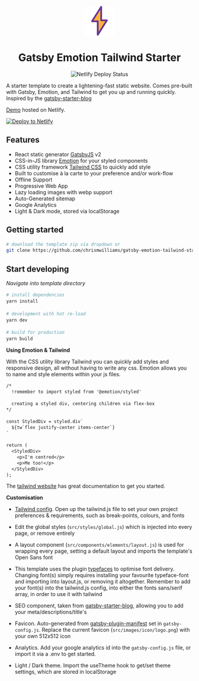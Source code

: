 <p align="center">
  <a href="https://www.gatsbyjs.org">
    <img alt="Gatsby" src="./src/images/icon/logo.png" width="80" />
  </a>
</p>
<h1 align="center">
  Gatsby Emotion Tailwind Starter
</h1>

<p align="center">
  <img src="https://api.netlify.com/api/v1/badges/55304957-dc11-4f85-9975-157021aa405a/deploy-status" alt="Netlify Deploy Status">
</p>

A starter template to create a lightening-fast static website. Comes pre-built with Gatsby, Emotion, and Tailwind to get you up and running quickly. Inspired by the [gatsby-starter-blog](https://github.com/gatsbyjs/gatsby-starter-blog)

[Demo](https://gatsby-emotion-tailwind-starter.netlify.com) hosted on Netlify.

[![Deploy to Netlify](https://www.netlify.com/img/deploy/button.svg)](https://app.netlify.com/start/deploy?repository=https://github.com/chrismwilliams/gatsby-emotion-tailwind-starter)

## Features

- React static generator [GatsbyJS](https://www.gatsbyjs.org/) v2
- CSS-in-JS library [Emotion](https://emotion.sh/) for your styled components
- CSS utility framework [Tailwind CSS](https://tailwindcss.com/docs/what-is-tailwind/) to quickly add style
- Built to customise à la carte to your preference and/or work-flow
- Offline Support
- Progressive Web App
- Lazy loading images with webp support
- Auto-Generated sitemap
- Google Analytics
- Light & Dark mode, stored via localStorage

## Getting started

```sh
# download the template zip via dropdown or
git clone https://github.com/chrismwilliams/gatsby-emotion-tailwind-starter.git
```

## Start developing

_Navigate into template directory_

```sh
# install dependencies
yarn install

# development with hot re-load
yarn dev

# build for production
yarn build
```

**Using Emotion & Tailwind**

With the CSS utility library Tailwind you can quickly add styles and responsive design, all without having to write any css. Emotion allows you to name and style elements within your js files.

```JSX
/*
  !remember to import styled from '@emotion/styled'

  creating a styled div, centering children via flex-box
*/

const StyledDiv = styled.div`
  ${tw`flex justify-center items-center`}
`

return (
  <StyledDiv>
    <p>I'm centred</p>
    <p>Me too!</p>
  </StyledDiv>
);
```

The [tailwind website](https://tailwindcss.com/docs/what-is-tailwind/) has great documentation to get you started.

**Customisation**

- [Tailwind config](https://tailwindcss.com/docs/configuration). Open up the tailwind.js file to set your own project preferences & requirements, such as break-points, colours, and fonts

- Edit the global styles (`src/styles/global.js`) which is injected into every page, or remove entirely

- A layout component (`src/components/elements/layout.js`) is used for wrapping every page, setting a default layout and imports the template's Open Sans font

- This template uses the plugin [typefaces](https://github.com/KyleAMathews/typefaces/blob/master/README.md) to optimise font delivery. Changing font(s) simply requires installing your favourite typeface-font and importing into layout.js, or removing it altogether. Remember to add your font(s) into the tailwind.js config, into either the fonts sans/serif array, in order to use it with tailwind

- SEO component, taken from [gatsby-starter-blog](https://github.com/gatsbyjs/gatsby-starter-blog), allowing you to add your meta/descriptions/title's

- Favicon. Auto-generated from [gatsby-plugin-manifest](https://github.com/gatsbyjs/gatsby/tree/master/packages/gatsby-plugin-manifest#readme) set in `gatsby-config.js`. Replace the current favicon (`src/images/icon/logo.png`) with your own 512x512 icon

- Analytics. Add your google analytics id into the `gatsby-config.js` file, or import it via a .env to get started.

- Light / Dark theme. Import the useTheme hook to get/set theme settings, which are stored in localStorage
